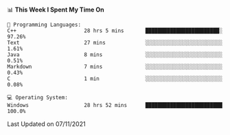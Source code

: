 
<!--START_SECTION:waka-->
📊 **This Week I Spent My Time On** 

```text
💬 Programming Languages: 
C++                      28 hrs 5 mins       ████████████████████████░   97.26% 
Text                     27 mins             ░░░░░░░░░░░░░░░░░░░░░░░░░   1.61% 
Java                     8 mins              ░░░░░░░░░░░░░░░░░░░░░░░░░   0.51% 
Markdown                 7 mins              ░░░░░░░░░░░░░░░░░░░░░░░░░   0.43% 
C                        1 min               ░░░░░░░░░░░░░░░░░░░░░░░░░   0.08%

💻 Operating System: 
Windows                  28 hrs 52 mins      █████████████████████████   100.0%

```


 Last Updated on 07/11/2021
<!--END_SECTION:waka-->
